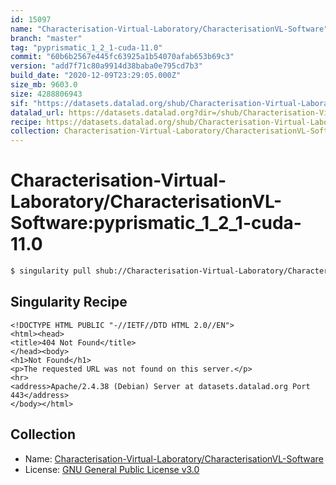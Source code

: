 ```yaml
---
id: 15097
name: "Characterisation-Virtual-Laboratory/CharacterisationVL-Software"
branch: "master"
tag: "pyprismatic_1_2_1-cuda-11.0"
commit: "60b6b2567e445fc63925a1b54070afab653b69c3"
version: "add7f71c80a9914d38baba0e795cd7b3"
build_date: "2020-12-09T23:29:05.000Z"
size_mb: 9603.0
size: 4288806943
sif: "https://datasets.datalad.org/shub/Characterisation-Virtual-Laboratory/CharacterisationVL-Software/pyprismatic_1_2_1-cuda-11.0/2020-12-09-60b6b256-add7f71c/add7f71c80a9914d38baba0e795cd7b3.sif"
datalad_url: https://datasets.datalad.org?dir=/shub/Characterisation-Virtual-Laboratory/CharacterisationVL-Software/pyprismatic_1_2_1-cuda-11.0/2020-12-09-60b6b256-add7f71c/
recipe: https://datasets.datalad.org/shub/Characterisation-Virtual-Laboratory/CharacterisationVL-Software/pyprismatic_1_2_1-cuda-11.0/2020-12-09-60b6b256-add7f71c/Singularity
collection: Characterisation-Virtual-Laboratory/CharacterisationVL-Software
---
```


# Characterisation-Virtual-Laboratory/CharacterisationVL-Software:pyprismatic_1_2_1-cuda-11.0

```bash
$ singularity pull shub://Characterisation-Virtual-Laboratory/CharacterisationVL-Software:pyprismatic_1_2_1-cuda-11.0
```

## Singularity Recipe

```singularity
<!DOCTYPE HTML PUBLIC "-//IETF//DTD HTML 2.0//EN">
<html><head>
<title>404 Not Found</title>
</head><body>
<h1>Not Found</h1>
<p>The requested URL was not found on this server.</p>
<hr>
<address>Apache/2.4.38 (Debian) Server at datasets.datalad.org Port 443</address>
</body></html>
```

## Collection

 - Name: [Characterisation-Virtual-Laboratory/CharacterisationVL-Software](https://github.com/Characterisation-Virtual-Laboratory/CharacterisationVL-Software)
 - License: [GNU General Public License v3.0](https://api.github.com/licenses/gpl-3.0)

